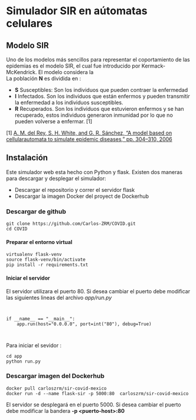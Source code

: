 # Simulador SIR en aútomatas celulares


## Modelo SIR
Uno de  los modelos más sencillos para representar el coportamiento de las epidemias es el modelo SIR, el cual fue introducido por Kermack-McKendrick.
El modelo considera la  
La población **N** es dividida en :
- **S** Susceptibles: Son los individuos que pueden contraer la enfermedad 
- **I** Infectados. Son los individuos que están enfermos y pueden transmitir la enfermedad a los individuos susceptibles. 
- **R** Recuperados. Son los individuos que estuvieron enfermos y se han recuperado, estos individuos generaron inmunidad por lo que no pueden volverse a enfermar. [1]

[1] [A. M. del Rey, S. H. White, and G. R. Sánchez, “A model based on cellularautomata to simulate epidemic diseases,” pp. 304–310, 2006](https://doi.org/10.1007/11861201_36) 

## Instalación

Este simulador web  esta hecho con Python y flask. 
Existen dos maneras para descargar y desplegar el simulador:
- Descargar el repositorio y correr el servidor flask
- Descargar la imagen Docker del proyect de Dockerhub

### Descargar de github
```
git clone https://github.com/Carlos-ZRM/COVID.git
cd COVID
```

#### Preparar el entorno virtual

```
virtualenv flask-venv
source flask-venv/bin/activate
pip install -r requirements.txt 

```

#### Iniciar el servidor 
El servidor utilizara el puerto 80. Si desea cambiar el puerto debe modificar las siguientes lineas  del archivo *app/run.py*
```


if __name__ == "__main__":
    app.run(host="0.0.0.0", port=int("80"), debug=True)



```
Para iniciar el sevidor :

```
cd app
python run.py
```
### Descargar imagen del Dockerhub

```
docker pull carloszrm/sir-covid-mexico
docker run -d --name flask-sir -p 5000:80  carloszrm/sir-covid-mexico
```
El servidor se desplegará en el puerto 5000. Si desea cambiar el puerto debe modificar la bandera **-p \<puerto-host\>:80**


<!--stackedit_data:
eyJoaXN0b3J5IjpbODI0MDkxNzg2LDExMjQ0MzE5LDEyMDQ0MT
AwMTcsLTY1MzYxMDM2NCw5ODU5MjQ5OTZdfQ==
-->